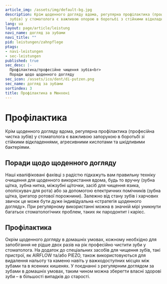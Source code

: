 ```yaml
---
article_img: /assets/img/default-bg.jpg
description: Крім щоденного догляду вдома, регулярна профілактика (професійне чищення
  зубів) у стоматолога є важливою опорою в боротьбі з стійкими відкладеннями, агресивними
lang: ua
layout: page/article/leistung
navi_name: догляд за зубами
navi_title: ""
pid: leistungen/zahnpflege
ptags:
- navi-leistungen
- sec-leistungen
published: true
sec_desc: |-
  Профілактика/професійне чищення зубів<br>
  Поради щодо щоденного догляду
sec_icon: /assets/ico/dent/di-putzen.png
sec_name: догляд за зубами
sortindex: 3
title: Профілактика в Мюнхені
---
```

<section class="content-space-b-2 bg-light"><div class="container" container></div></section>

# Профілактика

Крім щоденного догляду вдома, регулярна профілактика (професійна чистка зубів) у стоматолога є важливою запорукою в боротьбі зі стійкими відкладеннями, агресивними кислотами та шкідливими бактеріями.



## Поради щодо щоденного догляду

Наші кваліфіковані фахівці з радістю підкажуть вам правильну техніку очищення для щоденного використання вдома, будь то вручну (зубна щітка, зубна нитка, міжзубні щіточки, засіб для чищення язика, ополіскувач для рота) або за допомогою електричних помічників (зубна щітка, іригатор ротової порожнини). Залежно від стану зубів і харчових звичок це може бути дуже індивідуальна «стратегія щоденного догляду». При регулярному використанні можна в значній мірі уникнути багатьох стоматологічних проблем, таких як пародонтит і карієс.


<section class="content-space-2"><div class="container" container></div></section>


## Профілактика 

Окрім щоденного догляду в домашніх умовах, кожному необхідно для запобігання не рідше двох разів на рік професійно чистити зуби у стоматолога. На додаток до спеціальних засобів для чищення зубів, такі пристрої, як AIRFLOW та/або PIEZO, також використовуються для видалення нальоту та каменю навіть у важкодоступних місцях між зубами та в ясенних кишенях. У поєднанні з регулярним доглядом за зубами в домашніх умовах, таким чином можна зберегти власні здорові зуби – в більшості випадків до старості.

